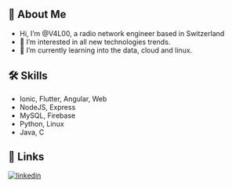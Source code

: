 ## 👋 About Me
- Hi, I’m @V4L00, a radio network engineer based in Switzerland
- 👀 I’m interested in all new technologies trends.
- 🌱 I’m currently learning into the data, cloud and linux.

## 🛠 Skills
- Ionic, Flutter, Angular, Web 
- NodeJS, Express
- MySQL, Firebase
- Python, Linux
- Java, C

## 🔗 Links
[![linkedin](https://img.shields.io/badge/linkedin-0A66C2?style=for-the-badge&logo=linkedin&logoColor=white)](https://www.linkedin.com/in/valentin-pharisa)

<!---
V4L00/V4L00 is a ✨ special ✨ repository because its `README.md` (this file) appears on your GitHub profile.
You can click the Preview link to take a look at your changes.
--->
